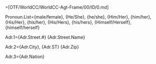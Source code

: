 =[OTF/WorldCC/WorldCC-Agt-Frame/00/ID/0.md]

Pronoun.List={male/female}, {He/She}, {he/she}, {Him/Her}, {him/her}, {His/Her}, {his/her}, {His/Hers}, {his/hers}, {Himself/Herself}, {himself/herself}  

Adr.1={Adr.Street.#} {Adr.Street.Name}

Adr.2={Adr.City}, {Adr.ST}  {Adr.Zip}

Adr.3={Adr.Nation}
